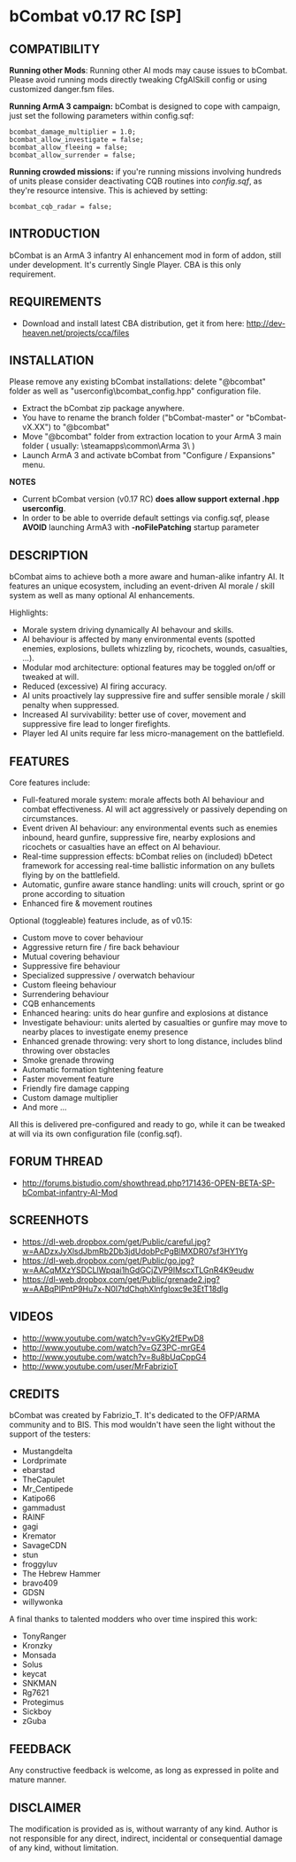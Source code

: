 bCombat v0.17 RC [SP]
=========================================

COMPATIBILITY
-------------

__Running other Mods__:
Running other AI mods may cause issues to bCombat.
Please avoid running mods directly tweaking CfgAISkill config or using customized danger.fsm files.

__Running ArmA 3 campaign:__
bCombat is designed to cope with campaign, just set the following parameters within config.sqf:

	bcombat_damage_multiplier = 1.0;
	bcombat_allow_investigate = false;
	bcombat_allow_fleeing = false;	
	bcombat_allow_surrender = false;
	
__Running crowded missions:__ 
if you're running missions involving hundreds of units please consider deactivating CQB routines into _config.sqf_, as they're resource intensive.
This is achieved by setting:

	bcombat_cqb_radar = false;
	

INTRODUCTION
-----------------------------------------

bCombat is an ArmA 3 infantry AI enhancement mod in form of addon, still under development.
It's currently Single Player. CBA is this only requirement.


REQUIREMENTS
-----------------------------------------

+   Download and install latest CBA distribution, get it from here: http://dev-heaven.net/projects/cca/files


INSTALLATION
-----------------------------------------

Please remove any existing bCombat installations:
delete "@bcombat" folder as well as "userconfig\bcombat_config.hpp" configuration file.

+   Extract the bCombat zip package anywhere.
+   You have to rename the branch folder ("bCombat-master" or "bCombat-vX.XX") to "@bcombat"
+   Move "@bcombat" folder from extraction location to your ArmA 3 main folder ( usually: <Your Steam Path>\steamapps\common\Arma 3\ )
+   Launch ArmA 3 and activate bCombat from "Configure / Expansions" menu.

__NOTES__
+   Current bCombat version (v0.17 RC) __does allow support external .hpp userconfig__.
+   In order to be able to override default settings via config.sqf, please __AVOID__ launching ArmA3 with __-noFilePatching__ startup parameter

DESCRIPTION
-----------------------------------------

bCombat aims to achieve both a more aware and human-alike infantry AI.
It features an unique ecosystem, including an event-driven AI morale / skill system as well as many optional AI enhancements.

Highlights:

+	Morale system driving dynamically AI behavour and skills.
+	AI behaviour is affected by many environmental events (spotted enemies, explosions, bullets whizzling by, ricochets, wounds, casualties, ...).
+	Modular mod architecture: optional features may be toggled on/off or tweaked at will.
+   Reduced (excessive) AI firing accuracy.
+   AI units proactively lay suppressive fire and suffer sensible morale / skill penalty when suppressed.
+   Increased AI survivability: better use of cover, movement and suppressive fire lead to longer firefights. 
+	Player led AI units require far less micro-management on the battlefield.


FEATURES
-----------------------------------------

Core features include:

+   Full-featured morale system: morale affects both AI behaviour and combat effectiveness. AI will act aggressively or passively depending on circumstances.
+   Event driven AI behaviour: any environmental events such as enemies inbound, heard gunfire, suppressive fire, nearby explosions and ricochets or casualties have an effect on AI behaviour.
+   Real-time suppression effects: bCombat relies on (included) bDetect framework for accessing real-time ballistic information on any bullets flying by on the battlefield.
+   Automatic, gunfire aware stance handling: units will crouch, sprint or go prone according to situation
+   Enhanced fire & movement routines

Optional (toggleable) features include, as of v0.15:

+   Custom move to cover behaviour
+   Aggressive return fire / fire back behaviour
+   Mutual covering behaviour
+   Suppressive fire behaviour
+   Specialized suppressive / overwatch behaviour
+   Custom fleeing behaviour
+   Surrendering behaviour
+   CQB enhancements
+   Enhanced hearing: units do hear gunfire and explosions at distance
+   Investigate behaviour: units alerted by casualties or gunfire may move to nearby places to investigate enemy presence
+   Enhanced grenade throwing: very short to long distance, includes blind throwing over obstacles
+   Smoke grenade throwing
+   Automatic formation tightening feature
+   Faster movement feature
+   Friendly fire damage capping
+ 	Custom damage multiplier
+   And more ...

All this is delivered pre-configured and ready to go, while it can be tweaked at will via its own configuration file (config.sqf).


FORUM THREAD
-----------------------------------------

+   http://forums.bistudio.com/showthread.php?171436-OPEN-BETA-SP-bCombat-infantry-AI-Mod


SCREENHOTS
-----------------------------------------

+   https://dl-web.dropbox.com/get/Public/careful.jpg?w=AADzxJyXlsdJbmRb2Db3jdUdobPcPgBlMXDR07sf3HY1Yg
+   https://dl-web.dropbox.com/get/Public/go.jpg?w=AACqMXzYSDCLlWpqai1hGdGCjZVP9IMscxTLGnR4K9eudw
+   https://dl-web.dropbox.com/get/Public/grenade2.jpg?w=AABqPlPntP9Hu7x-N0I7tdChqhXlnfgIoxc9e3EtT18dlg


VIDEOS
----------------------------------------

+   http://www.youtube.com/watch?v=vGKy2fEPwD8
+   http://www.youtube.com/watch?v=GZ3PC-mrGE4
+   http://www.youtube.com/watch?v=8u8bUqCppG4
+   http://www.youtube.com/user/MrFabrizioT


CREDITS
----------------------------------------

bCombat was created by Fabrizio_T.
It's dedicated to the OFP/ARMA community and to BIS.
This mod wouldn't have seen the light without the support of the testers:

+   Mustangdelta
+   Lordprimate
+   ebarstad 
+   TheCapulet 
+   Mr_Centipede 
+   Katipo66
+   gammadust
+   RAINF
+   gagi
+   Kremator
+   SavageCDN 
+   stun
+   froggyluv
+   The Hebrew Hammer
+   bravo409
+   GDSN
+   willywonka

A final thanks to talented modders who over time inspired this work:

+   TonyRanger
+   Kronzky
+   Monsada
+   Solus
+   keycat
+   SNKMAN
+   Rg7621
+   Protegimus 
+   Sickboy
+   zGuba


FEEDBACK
----------------------------------------

Any constructive feedback is welcome, as long as expressed in polite and mature manner.


DISCLAIMER
----------------------------------------

The modification is provided as is, without warranty of any kind.
Author is not responsible for any direct, indirect, incidental or consequential damage of any kind, without limitation.
